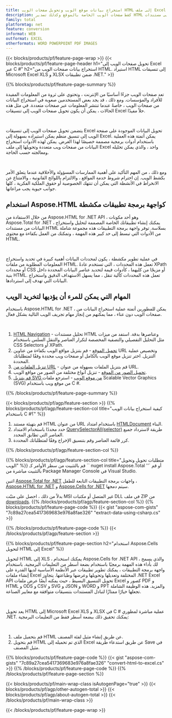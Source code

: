 ```yaml
---
title: استخراج بيانات موقع الويب وتحويل صفحات الويب HTML إلى ملف Excel باستخدام C #
description: كشط صفحات الويب الخاصة بالموقع وكذلك تصدير HTML إلى مستندات Microsoft Excel. تطوير تطبيقات .NET لكشط بيانات موقع الويب إلى تنسيقات XLS و XLSX.
family: total
platformtag: net
feature: conversion
informat: WEB
outformat: EXCEL
otherformats: WORD POWERPOINT PDF IMAGES
---
```

{{< blocks/products/pf/feature-page-wrap >}}
{{< blocks/products/pf/feature-page-header h1="تحويل صفحات الويب إلى Excel عبر C #" h2="استخراج بيانات صفحات الويب من HTML. استيراد HTML إلى تنسيقات Microsoft Excel XLS و XLSX ضمن تطبيقات .NET." >}}

{{% blocks/products/pf/feature-page-summary %}}

<p>تعد صفحات الويب جزءًا أساسيًا من الإنترنت ، وتحتوي على ثروة من المعلومات المفيدة للأفراد والمؤسسات. ومع ذلك ، قد يجد بعض المستخدمين صعوبة في استخراج البيانات من صفحات الويب ، خاصةً عندما تنتشر المعلومات عبر صفحات متعددة. في مثل هذه الحالات ، يمكن أن يكون تحويل صفحات الويب إلى تنسيقات Excel حلاً مفيدًا.</p><br />
<p>يتضمن تحويل صفحات الويب إلى تنسيقات Excel تحويل البيانات الموجودة على صفحة الويب إلى تنسيق منظم يمكن استيراده بسهولة إلى Excel. يمكن أتمتة هذه العملية باستخدام أدوات برمجية مصممة خصيصًا لهذا الغرض. يمكن لهذه الأدوات استخراج البيانات من صفحات ويب متعددة وتحويلها إلى ملف Excel واحد ، والذي يمكن تحليله ومعالجته حسب الحاجة.</p><br />

<p>ومع ذلك ، من المهم التأكيد على أهمية الممارسات المسؤولة والأخلاقية عندما يتعلق الأمر بكشط الويب. إن احترام شروط خدمة المواقع ، والالتزام باللوائح القانونية ، والامتناع عن الانخراط في الأنشطة التي يمكن أن تنتهك الخصوصية أو حقوق الملكية الفكرية ، كلها جوانب حيوية يجب مراعاتها.</p>

<h2 class="heading-border">استخدام Aspose.HTML كواجهة برمجة تطبيقات مكشطة</h2>

<p>من خلال الاستفادة من Aspose.HTML for .NET API ، وهو أحد مكونات Aspose.Total for .NET ، يمكنك إنشاء تطبيقاتك الخاصة المصممة لتحليل واستخراج البيانات من مستندات HTML بسلاسة. توفر واجهة برمجة التطبيقات هذه مجموعة شاملة من الأدوات التي تبسط إلى حد كبير هذه المهمة ، وتمكنك من العمل بكفاءة مع محتوى HTML.</p><br />

<p>في عملية تطوير مكشطة ، يكون لمحددات البيانات أهمية كبيرة في تحديد واستخراج المعلومات المطلوبة من ملفات HTML. تعمل هذه المحددات ، التي تستخدم عادةً XPath أو محددات CSS أو مزيجًا من كليهما ، كأدوات قيمة لتحديد عناصر البيانات المحددة داخل بنية HTML. تعمل هذه المحددات كآلية تنقل ، مما يسهل الاستهداف الدقيق واستخراج البيانات التي تهدف إلى استردادها.</p>

<h2 class="heading-border">المهام التي يمكن للمرء أن يؤديها لتخريد الويب</h2>

<p>باستخدام Aspose.HTML for .NET ، يمكن للمطورين أتمتة عملية استخراج البيانات من صفحات الويب دون عناء ، مما يمكنهم من إنجاز مهام تجريف الويب التالية بشكل فعال.</p><br />

1. [HTML Navigation](https://docs.aspose.com/html/net/html-navigation/) - تحليل مستندات HTML وعناصرها بدقة. استفد من ميزات مثل التحليل التفصيلي والتصفية المخصصة لتكرار العناصر والتنقل السلس باستخدام CSS Selectors أو XPath.
2. [تحميل الموقع](https://docs.aspose.com/html/net/download-website/) - قم بتنزيل مواقع الويب بكفاءة من عناوين URL وتخصيص عملية التنزيل. اختر تنزيل موقع الويب بالكامل أو صفحات ويب محددة وفقًا لمتطلباتك المحددة.
3. [تنزيل الملفات من URL](https://docs.aspose.com/html/net/download-file-from-url/) - قم بتنزيل الملفات بسهولة من عنوان URL.
4. [تحميل الصور من الموقع](https://docs.aspose.com/html/net/download-images-from-website/) - تنزيل أنواع مختلفة من الصور من مواقع الويب.
5. [قم بتنزيل SVG من موقع الويب](https://docs.aspose.com/html/net/download-svg-from-website/) - استرجع ملفات Scalable Vector Graphics (SVG) من موقع ويب باستخدام C #.

{{% /blocks/products/pf/feature-page-summary  %}}

{{< blocks/products/pf/agp/feature-section >}}
{{% blocks/products/pf/agp/feature-section-col title="كيفية استخراج بيانات الويب باستخدام C #؟" %}}

1. قم بتهيئة مستند HTML من عنوان URL باستخدام امتداد [HTMLDocument](https://reference.aspose.com/html/net/aspose.html/htmldocument/htmldocument/) البناء.
2. حدد محددًا باستخدام الامتداد [QuerySelectorAll(selector)](https://reference.aspose.com/html/net/aspose.html.dom/document/queryselectorall/) طريقة لاسترداد جميع العناصر التي تطابق المحدد.
3. كرر قائمة العناصر وقم بتنسيق الإخراج وفقًا لمتطلباتك المحددة.
 
{{% /blocks/products/pf/agp/feature-section-col %}}

{{% blocks/products/pf/agp/feature-section-col title="متطلبات تحويل وتحويل الويب" %}}
قم بالتثبيت من سطر الأوامر كـ `` nuget install Aspose.Total ''` أو قم بالتثبيت مباشرة من Package Manager Console في Visual Studio.

اثنين [Aspose.Total for .NET](https://products.aspose.com/total/net/) واجهات برمجة التطبيقات التابعة للطفل ، [Aspose.HTML for .NET](https://products.aspose.com/html/net/) و [Aspose.Cells for .NET](https://products.aspose.com/cells/net/) سيتم دمجها.

بدلاً من ذلك ، احصل على مثبّت MSI غير المتصل أو مكتبات DLL في ملف ZIP من [downloads](https://releases.aspose.com/total/net).
{{% /blocks/products/pf/agp/feature-section-col %}}
{{% blocks/products/pf/feature-page-code %}}
{{< gist "aspose-com-gists" "7c89a27cea5417369683e976a8fae326" "extract-data-using-csharp.cs" >}}

{{% /blocks/products/pf/feature-page-code %}}
{{< /blocks/products/pf/agp/feature-section >}}

{{% blocks/products/pf/feature-page-section  h2="استخدام Aspose.Cells لتحويل HTML إلى Excel" %}}
<p>لتحويل HTML إلى XLS ، يمكنك استخدام Aspose.Cells for .NET API ، والذي يسمح لك بأداء هذه المهمة برمجيًا باستخدام بضعة أسطر من التعليمات البرمجية. باستخدام واجهة برمجة التطبيقات ، يمكنك تطوير تطبيقات عبر الأنظمة الأساسية لديها القدرة على إنشاء ملفات Excel المختلفة وتعديلها وتحويلها وعرضها وطباعتها. يتجاوز .NET Excel API تحويل التنسيق البسيط ، حيث يمكنه أيضًا عرض ملفات Excel كصور و PDF و HTML و ODS و CSV و SVG و JSON و WORD و PPT والمزيد. هذه الوظيفة الشاملة تجعلها خيارًا ممتازًا لتبادل المستندات بتنسيقات متوافقة مع معايير الصناعة.</p><br />

<p>يعد تحويل HTML إلى Microsoft Excel XLS و XLSX في C # عملية مباشرة لمطوري .NET. يمكنك تحقيق ذلك ببضعة أسطر فقط من التعليمات البرمجية:</p><br />

1. قم بتحميل ملف HTML عن طريق إنشاء مثيل لفئة المصنف.
1. قم بتحويل HTML الذي تم تحميله إلى Excel عن طريق استدعاء طريقة Save في مثيل المصنف.

{{% blocks/products/pf/feature-page-code %}}
{{< gist "aspose-com-gists" "7c89a27cea5417369683e976a8fae326" "convert-html-to-excel.cs" >}}
{{% /blocks/products/pf/feature-page-code  %}}
{{% /blocks/products/pf/feature-page-section %}}

{{< blocks/products/pf/main-wrap-class isAutogenPage="true" >}}
{{< blocks/products/pf/agp/other-autogen-total >}}
{{< blocks/products/pf/agp/about-autogen-total >}}
{{< /blocks/products/pf/main-wrap-class >}}

{{< /blocks/products/pf/feature-page-wrap >}}